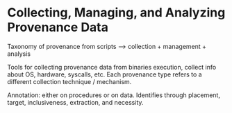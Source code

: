 # Collecting, Managing, and Analyzing Provenance Data

Taxonomy of provenance from scripts --> collection + management + analysis

Tools for collecting provenance data from binaries execution, collect info about OS, hardware, syscalls, etc.
Each provenance type refers to a different collection technique / mechanism.

Annotation: either on procedures or on data. Identifies through placement, target, inclusiveness, extraction, and necessity. 